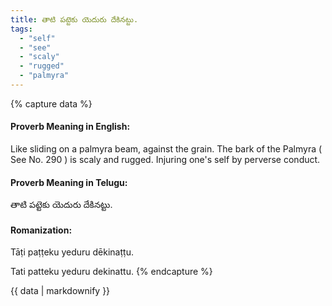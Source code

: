 ```yaml
---
title: తాటి పట్టెకు యెదురు దేకినట్టు.
tags:
  - "self"
  - "see"
  - "scaly"
  - "rugged"
  - "palmyra"
---
```


{% capture data %}
#### Proverb Meaning in English:
Like sliding on a palmyra beam, against the grain.
The bark of the Palmyra ( See No. 290 ) is scaly and rugged.
Injuring one's self by perverse conduct.

#### Proverb Meaning in Telugu:
తాటి పట్టెకు యెదురు దేకినట్టు.

#### Romanization:
Tāṭi paṭṭeku yeduru dēkinaṭṭu.

Tati patteku yeduru dekinattu.
{% endcapture %}

{{ data | markdownify }}

